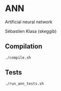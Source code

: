 # ANN

Artificial neural network

Sébastien Klasa (skeggib)

## Compilation

`./compile.sh`

## Tests

`./run_ann_tests.sh`